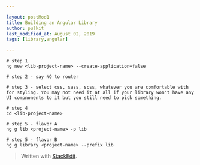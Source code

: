 ```yaml
---

layout: postMod1
title: Building an Angular Library
author: pulkit
last_modified_at: August 02, 2019
tags: [library,angular]

---
```


```
# step 1
ng new <lib-project-name> --create-application=false

# step 2 - say NO to router

# step 3 - select css, sass, scss, whatever you are comfortable with for styling. You may not need it at all if your library won't have any UI compnonents to it but you still need to pick something.

# step 4
cd <lib-project-name>

# step 5 - flavor A
ng g lib <project-name> -p lib

# step 5 - flavor B
ng g library <project-name> --prefix lib
```

> Written with [StackEdit](https://stackedit.io/).
<!--stackedit_data:
eyJoaXN0b3J5IjpbMTk3NzE1NzM2OCwxNTAwMDczODE0XX0=
-->